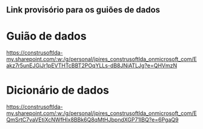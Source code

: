 ## Link provisório para os guiões de dados

# Guião de dados

https://construsoftlda-my.sharepoint.com/:w:/g/personal/jpires_construsoftlda_onmicrosoft_com/Eakz7r5unEJGiJr1pEVTHTcBBT2POqYLLs-dB8JNiATLJg?e=QHVmzN

# Dicionário de dados

https://construsoftlda-my.sharepoint.com/:w:/g/personal/jpires_construsoftlda_onmicrosoft_com/EQmSrtC7vaVEtiXcNWfHIx8BBk6Q8qMtHJbpndXGP71IBQ?e=6PgaQ9
